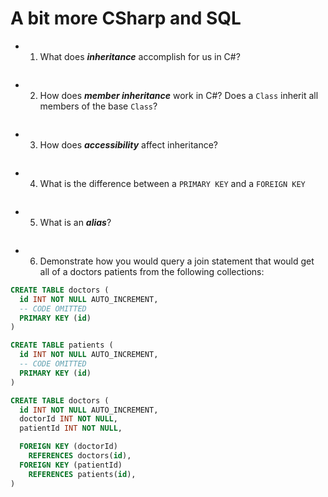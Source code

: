 # A bit more CSharp and SQL

- 1. What does ***inheritance*** accomplish for us in C#?
<!-- enter you answer in the space below -->
```

```

- 2. How does ***member inheritance*** work in C#? Does a `Class` inherit all members of the base `Class`?
<!-- enter you answer in the space below -->
```

```

- 3. How does ***accessibility*** affect inheritance?
<!-- enter you answer in the space below -->
```

```

- 4. What is the difference between a `PRIMARY KEY` and a `FOREIGN KEY`
<!-- enter you answer in the space below -->
```

```

- 5. What is an ***alias***?
<!-- enter you answer in the space below -->
```

```

- 6. Demonstrate how you would query a join statement that would get all of a doctors patients from the following collections:

```SQL
CREATE TABLE doctors (
  id INT NOT NULL AUTO_INCREMENT,
  -- CODE OMITTED
  PRIMARY KEY (id)
)

CREATE TABLE patients (
  id INT NOT NULL AUTO_INCREMENT,
  -- CODE OMITTED
  PRIMARY KEY (id)
)

CREATE TABLE doctors (
  id INT NOT NULL AUTO_INCREMENT,
  doctorId INT NOT NULL,
  patientId INT NOT NULL,

  FOREIGN KEY (doctorId)
    REFERENCES doctors(id),
  FOREIGN KEY (patientId)
    REFERENCES patients(id),
)

```

<!-- enter you answer in the space below -->
```

```